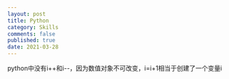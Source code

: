 ```yaml
---
layout: post
title: Python
category: Skills
comments: false
published: true
date: 2021-03-28
---
```


python中没有i++和i--，因为数值对象不可改变，i=i+1相当于创建了一个变量i